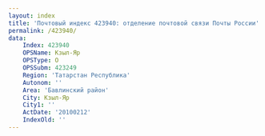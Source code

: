 ```yaml
---
layout: index
title: 'Почтовый индекс 423940: отделение почтовой связи Почты России'
permalink: /423940/
data:
    Index: 423940
    OPSName: Кзыл-Яр
    OPSType: О
    OPSSubm: 423249
    Region: 'Татарстан Республика'
    Autonom: ''
    Area: 'Бавлинский район'
    City: Кзыл-Яр
    City1: ''
    ActDate: '20100212'
    IndexOld: ''
---
```

